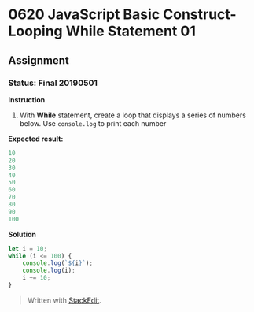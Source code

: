 # 0620 JavaScript Basic Construct- Looping While Statement 01
## Assignment
### Status: Final 20190501

**Instruction**
 1. With **While** statement, create a loop that displays a series of numbers below. Use `console.log` to print each number

**Expected result:**
```JavaScript
10
20
30
40
50
60
70
80
90
100
```

**Solution**
```JavaScript
let i = 10;
while (i <= 100) {
	console.log(`${i}`);
	console.log(i);
	i += 10;
}
```

> Written with [StackEdit](https://stackedit.io/).